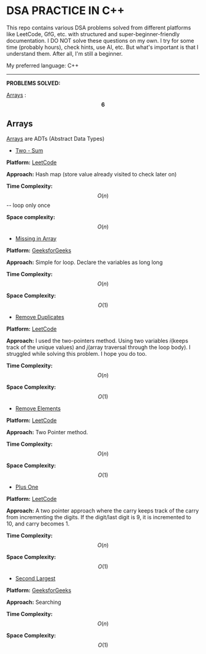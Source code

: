 # DSA PRACTICE IN C++

This repo contains various DSA problems solved from different platforms like LeetCode, GfG, etc. with structured and super-beginner-friendly documentation. I DO NOT solve these questions on my own. I try for some time (probably hours), check hints, use AI, etc. But what's important is that I understand them. After all, I'm still a beginner.

My preferred language: C++


---


**PROBLEMS SOLVED:**

[Arrays](https://github.com/Aditya-354/Interesting-DSA-Problems/tree/main/Arrays) : **$$6$$**


## Arrays

[Arrays](https://github.com/Aditya-354/Interesting-DSA-Problems/tree/main/Arrays) are ADTs (Abstract Data Types)
* [Two - Sum](https://github.com/Aditya-354/Interesting-DSA-Problems/blob/main/Arrays/TwoSum.cpp)

**Platform:** [LeetCode](https://leetcode.com/problems/two-sum/description/)

**Approach:** Hash map (store value already visited to check later on)

**Time Complexity:**  $$O(n)$$ -- loop only once

**Space complexity:** $$O(n)$$



- [Missing in Array](https://github.com/Aditya-354/DSA-Problems-Solved/blob/main/Arrays/Missing_in_Array.cpp)

**Platform:** [GeeksforGeeks](https://www.geeksforgeeks.org/problems/missing-number-in-array1416/1?page=1&category=Arrays,CPP&difficulty=Easy&sortBy=submissions)

**Approach:** Simple for loop. Declare the variables as long long

**Time Complexity:** $$O(n)$$

**Space Complexity:** $$O(1)$$



- [Remove Duplicates](https://github.com/Aditya-354/DSA-Problems-Solved/blob/main/Arrays/Remove_Duplicates_From_Sorted_Array.cpp)

**Platform:** [LeetCode](https://leetcode.com/problems/remove-duplicates-from-sorted-array/description/)

**Approach:** I used the two-pointers method. Using two variables *i*(keeps track of the unique values) and *j*(array traversal through the loop body). I struggled while solving this problem. I hope you do too.

**Time Complexity:** $$O(n)$$

**Space Complexity:** $$O(1)$$



- [Remove Elements](https://github.com/Aditya-354/DSA-Problems-Solved/blob/main/Arrays/Remove_elements.cpp)

**Platform:** [LeetCode](https://leetcode.com/problems/remove-element/)

**Approach:** Two Pointer method.

**Time Complexity:** $$O(n)$$

**Space Complexity:** $$O(1)$$



- [Plus One](https://github.com/Aditya-354/DSA-Problems-Solved/blob/main/Arrays/Plus_One.cpp)

**Platform:** [LeetCode](https://leetcode.com/problems/plus-one/)

**Approach:** A two pointer approach where the carry keeps track of the carry from incrementing the digits. If the digit/last digit is 9, it is incremented to 10, and carry becomes 1.

**Time Complexity:** $$O(n)$$

**Space Complexity:** $$O(1)$$



- [Second Largest](https://github.com/Aditya-354/DSA-Problems-Solved/blob/main/Arrays/Second_Largest.cpp)

**Platform:** [GeeksforGeeks](https://www.geeksforgeeks.org/problems/second-largest3735/1?page=1&category=Arrays,CPP&difficulty=Easy&sortBy=submissions)

**Approach:** Searching

**Time Complexity:** $$O(n)$$

**Space Complexity:** $$O(1)$$
